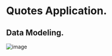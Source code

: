 # Quotes Application.

## Data Modeling.
![image](https://github.com/lakshay1121/QuotesApp/assets/91718893/61d4f2a7-7186-4ce5-a791-dd9fe2f9d14a)


